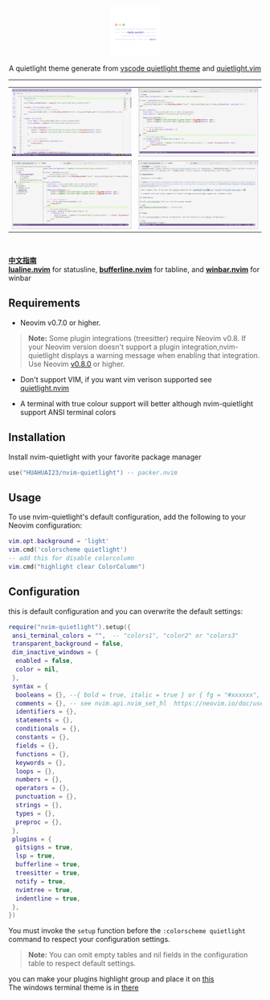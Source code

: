 <section align="center">
  <img align="center" src="./stuff/giphy.gif" width="100"/>
  <br>
  <p align="center">A quietlight theme generate from <a href="https://github.com/microsoft/vscode/blob/main/extensions/theme-quietlight/themes/quietlight-color-theme.json">vscode quietlight theme</a> and <a href="https://github.com/aonemd/quietlight.vim">quietlight.vim</a>
  </p>
  <hr>
</section>

<table align="center">
  <tr>
    <td>
      <img width="767" alt="Lua" src="./stuff/1.png">
    </td>
    <td>
      <img width="767" alt="Python" src="./stuff/2.png">
    </td>
  </tr>
  <tr>
    <td>
      <img width="767" alt="nvim-tree" src="./stuff/3.png">
    </td>
    <td>
      <img width="767" alt="telescope.nvim" src="./stuff/4.png">
    </td>
  </tr>
</table>
<br>

[**中文指南**](./README-zh.md)  
[**lualine.nvim**](https://github.com/nvim-lualine/lualine.nvim) for statusline, [**bufferline.nvim**](https://github.com/akinsho/bufferline.nvim) for tabline, and [**winbar.nvim**](https://github.com/fgheng/winbar.nvim) for winbar

## Requirements

- Neovim v0.7.0 or higher.

> **Note:** Some plugin integrations (treesitter) require Neovim v0.8. If your Neovim version doesn't support a plugin integration,nvim-quietlight displays a warning message when enabling that integration. Use Neovim [v0.8.0](https://github.com/neovim/neovim/releases/tag/v0.8.0) or higher.

- Don't support VIM, if you want vim verison supported see [quietlight.nvim](https://github.com/aonemd/quietlight.vim)

- A terminal with true colour support will better although nvim-quietlight support ANSI terminal colors

## Installation

Install nvim-quietlight with your favorite package manager

```lua
use("HUAHUAI23/nvim-quietlight") -- packer.nvim
```

## Usage

To use nvim-quietlight's default configuration, add the following to your Neovim configuration:

```lua
vim.opt.background = 'light'
vim.cmd('colorscheme quietlight')
-- add this for disable colorcolumn
vim.cmd("highlight clear ColorColumn")
```

## Configuration

this is default configuration and you can overwrite the default settings:

```lua
require("nvim-quietlight").setup({
 ansi_terminal_colors = "",  -- "colors1", "color2" or "colors3"
 transparent_background = false,
 dim_inactive_windows = {
  enabled = false,
  color = nil,
 },
 syntax = {
  booleans = {}, --{ bold = true, italic = true } or { fg = "#xxxxxx", bg="#xxxxxx" }
  comments = {}, -- see nvim.api.nvim_set_hl  https://neovim.io/doc/user/api.html
  identifiers = {},
  statements = {},
  conditionals = {},
  constants = {},
  fields = {},
  functions = {},
  keywords = {},
  loops = {},
  numbers = {},
  operators = {},
  punctuation = {},
  strings = {},
  types = {},
  preproc = {},
 },
 plugins = {
  gitsigns = true,
  lsp = true,
  bufferline = true,
  treesitter = true,
  notify = true,
  nvimtree = true,
  indentline = true,
 },
})
```

You must invoke the `setup` function before the `:colorscheme quietlight` command to respect your configuration settings.

> **Note:** You can omit empty tables and nil fields in the configuration table to respect default settings.

you can make your plugins highlight group and place it on [this](https://github.com/HUAHUAI23/nvim-quietlight/tree/main/lua/nvim-quietlight/hl_group/plugins)  
The windows terminal theme is in [there](./extras/terminal/theme.json)
